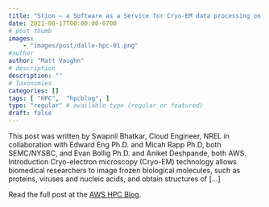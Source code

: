 ```yaml
---
title: "Stion – a Software as a Service for Cryo-EM data processing on AWS"
date: 2021-08-17T00:00:00-0700
# post thumb
images:
    - "images/post/dalle-hpc-01.png"
#author
author: "Matt Vaughn"
# description
description: ""
# Taxonomies
categories: []
tags: [ "HPC",  "hpcblog", ]
type: "regular" # available type (regular or featured)
draft: false
---
```


This post was written by Swapnil Bhatkar, Cloud Engineer, NREL in collaboration with Edward Eng Ph.D. and Micah Rapp Ph.D, both SEMC/NYSBC, and Evan Bollig Ph.D. and Aniket Deshpande, both AWS. Introduction Cryo-electron microscopy (Cryo-EM) technology allows biomedical researchers to image frozen biological molecules, such as proteins, viruses and nucleic acids, and obtain structures of […]

Read the full post at the [AWS HPC Blog](https://aws.amazon.com/blogs/hpc/stion-a-saas-for-cryo-em-data-processing-on-aws/).
